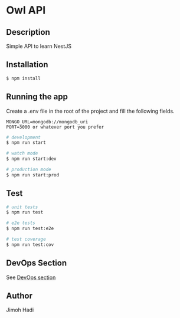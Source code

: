 # Owl API
## Description

Simple API to learn NestJS

## Installation

```bash
$ npm install
```

## Running the app
Create a .env file in the root of the project and fill the following fields.
```
MONGO_URL=mongodb://mongodb_uri
PORT=3000 or whatever port you prefer
```
```bash
# development
$ npm run start

# watch mode
$ npm run start:dev

# production mode
$ npm run start:prod
```

## Test

```bash
# unit tests
$ npm run test

# e2e tests
$ npm run test:e2e

# test coverage
$ npm run test:cov
```

## DevOps Section
See [DevOps section](devops-section.md)

## Author

Jimoh Hadi
